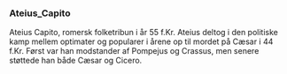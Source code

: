 ### Ateius_Capito


Ateius Capito, romersk folketribun i år 55 f.Kr. Ateius deltog i den politiske kamp mellem optimater og popularer i årene op til mordet på Cæsar i 44 f.Kr. Først var han modstander af Pompejus og Crassus, men senere støttede han både Cæsar og Cicero.